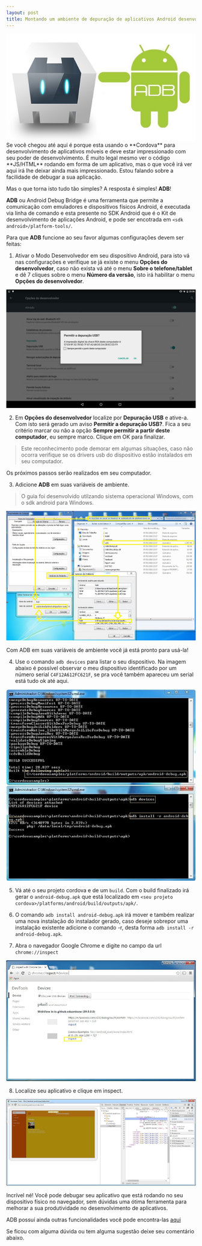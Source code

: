 ```yaml
---
layout: post
title: Montando um ambiente de depuração de aplicativos Android desenvolvidos com Apache Cordova
---
```


<img src="/img/posts/adb-cordova/cordova_android_adb.jpg" style="float:right;margin-left:15px" class="img-thumbnail img-responsive" alt="Cordova + Android ADB">
Se você chegou até aqui é porque esta usando o **Cordova** para desenvolvimento de aplicativos móveis
e deve estar impressionado com seu poder de desenvolvimento. É muito legal mesmo ver o código **JS/HTML**
rodando em forma de um aplicativo, mas o que você irá ver aqui irá lhe deixar
ainda mais impressionado. Estou falando sobre a facilidade de debugar a sua aplicação. 

Mas o que torna isto tudo tão simples? 
A resposta é simples! **ADB**!

**ADB** ou Android Debug Bridge é uma ferramenta que permite a comunicação
com emuladores e dispositivos físicos Android, é executada via linha de comando e esta presente
no SDK Android que é o Kit de desenvolvimento de aplicações Android,
e pode ser encotrada em `<sdk android>/platform-tools/`.

Para que **ADB** funcione ao seu favor algumas configurações devem ser feitas:
	
1. Ativar o Modo Desenvolvedor em seu dispositivo Android, para isto vá nas configurações e verifique se já existe o menu **Opções do desenvolvedor**, caso não exista vá até o menu **Sobre o telefone/tablet** e dê 7 cliques sobre o menu **Número da versão**, isto irá habilitar o menu **Opções do desenvolvedor**.
	
<img src="/img/posts/adb-cordova/depurar_usb.jpg" class="img-thumbnail img-responsive center-block" alt="Depurar USB">
	
2. Em **Opções do desenvolvedor** localize por **Depuração USB** e ative-a. Com isto será gerado um aviso **Permitir a depuração USB?**. Fica a seu critério marcar ou não a opção **Sempre permitir a partir deste computador**, eu sempre marco. Clique em OK para finalizar.
	
<blockquote><p>Este reconhecimento pode demorar em algumas situações, caso não ocorra verifique se os drivers usb do dispositivo estão instalados em seu computador.</p></blockquote>
	
Os próximos passos serão realizados em seu computador.
	
3. Adicione **ADB** em suas variáveis de ambiente.
	
<blockquote><p>O guia foi desenvolvido utilzando sistema operacional Windows, com o sdk android para Windows.</p></blockquote>
	
<img src="/img/posts/adb-cordova/adb_variavel_ambiente.JPG" class="img-thumbnail img-responsive center-block" alt="Variáveis de Ambiente ADB">
		
Com ADB em suas variáveis de ambiente você já está pronto para usá-la!
	
4. Use o comando `adb devices` para listar o seu dispositivo. Na imagem abaixo é possível observar o meu dispositivo identificado por um número serial `C4F12A612FC621F`, se pra você também apareceu um serial está tudo ok até aqui.

<img src="/img/posts/adb-cordova/adb_devices_install.JPG" class="img-thumbnail img-responsive center-block" alt="ADB devices install">
	
5. Vá até o seu projeto cordova e de um `build`. Com o build finalizado irá gerar o `android-debug.apk` que está localizado em `<seu projeto cordova>/platforms/android/build/outputs/apk/`.
	
6. O comando `adb install android-debug.apk` irá mover e também realizar uma nova instalação do instalador gerado, caso deseje sobrepor uma instalação existente adicione o comando -r,	desta forma `adb install -r android-debug.apk`.

7. Abra o navegador Google Chrome e digite no campo da url `chrome://inspect`
	
<img src="/img/posts/adb-cordova/chrome_inspect.JPG" class="img-thumbnail img-responsive center-block" alt="Chrome Inspect">
	
8. Localize seu aplicativo e clique em inspect.
	
<img src="/img/posts/adb-cordova/debugg_application.JPG" class="img-thumbnail img-responsive center-block" alt="Chrome Debugger">
	
Incrível né! Você pode debugar seu aplicativo que está rodando no seu dispositivo físico no navegador, sem dúvidas uma ótima ferramenta para melhorar a sua produtividade no desenvolvimento de aplicativos.
	
ADB possuí ainda outras funcionalidades você pode encontra-las [aqui](https://developer.android.com/studio/command-line/adb.html) 
	
Se ficou com alguma dúvida ou tem alguma sugestão deixe seu comentário abaixo.
	
	
	
	

